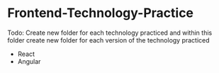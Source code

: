 # Frontend-Technology-Practice

Todo: Create new folder for each technology practiced and within this folder create
new folder for each version of the technology practiced

- React
- Angular
